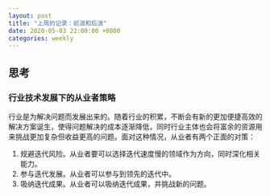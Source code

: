 ```yaml
---
layout: post
title: "上周的记录：前浪和后浪"
date: 2020-05-03 22:00:00 +0800
categories: weekly
---
```


## 思考

### 行业技术发展下的从业者策略

行业是为解决问题而发展出来的。随着行业的积累，不断会有新的更加便捷高效的解决方案诞生，使得问题解决的成本逐渐降低，同时行业主体也会将富余的资源用来挑战更加复杂但收益更高的问题。面对这种情况，从业者有两个正面的对策：
1. 规避迭代风险。从业者要可以选择迭代速度慢的领域作为方向，同时深化相关能力。
2. 参与迭代发展。从业者可以参与到领先的迭代中。
3. 吸纳迭代成果。从业者可以吸纳迭代成果，并挑战新的问题。
